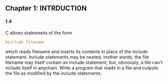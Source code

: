 Chapter 1: INTRDUCTION
----------------------

#### 1.4

C allows statements of the form
```c
#include filename
```
which reads filename and inserts its contents in place of the include statement.
Include statements may be nested; inother words, the file filename may itself contain an include statement, but, obviously, a file can't include itself in anychain.
Write a program that reads in a file and outputs the file as modified by the include statements.
